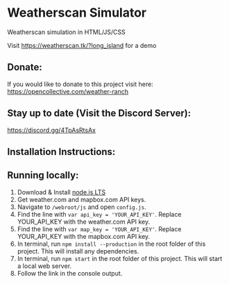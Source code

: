 # Weatherscan Simulator
Weatherscan simulation in HTML/JS/CSS

Visit https://weatherscan.tk/?long_island for a demo

## Donate:
If you would like to donate to this project visit here:
https://opencollective.com/weather-ranch 

## Stay up to date (Visit the Discord Server):
https://discord.gg/4TpAsRtsAx

## Installation Instructions:

## Running locally:
1. Download & Install [node.js LTS](https://nodejs.org/en/)
2. Get weather.com and mapbox.com API keys.
3. Navigate to `/webroot/js` and open `config.js`.
4. Find the line with `var api_key = 'YOUR_API_KEY'`. Replace YOUR_API_KEY with the weather.com API key.
5. Find the line with `var map_key = 'YOUR_API_KEY'`. Replace YOUR_API_KEY with the mapbox.com API key.
6. In terminal, run `npm install --production` in the root folder of this project. This will install any dependencies.
7. In terminal, run `npm start` in the root folder of this project. This will start a local web server.
8. Follow the link in the console output.
